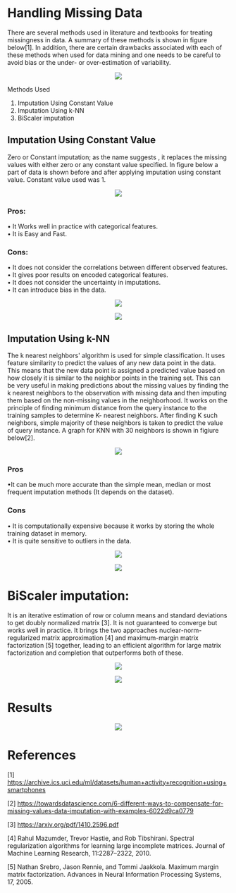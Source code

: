 # Handling Missing Data
There are several methods used in literature and textbooks for treating missingness in data. A summary of these methods is shown in figure below[1]. In addition, there are certain drawbacks associated with each of these methods when used for data mining and one needs to be careful to avoid bias or the under- or over-estimation of variability. 

<p align = "center">
<img src = "https://github.com/hahmadraza/Handling-Missing-Data-using-ML-techniques/blob/master/Images/missing%20Data%20Mechanism.jpg">
</p>

Methods Used
1) Imputation Using Constant Value
2) Imputation Using k-NN
3) BiScaler imputation
## Imputation Using Constant Value
Zero or Constant imputation; as the name suggests , it replaces the missing values with either zero or any constant value specified. In figure below a part of data is shown before and after applying imputation using constant value. Constant value used was 1.

<p align = "center">
<img src = "https://github.com/hahmadraza/Handling-Missing-Data-using-ML-techniques/blob/master/Images/Constant_Imputation.jpg">
</p>

### Pros:
• It Works well in practice with categorical features.  
• It is Easy and Fast.
### Cons:
• It does not consider the correlations between different observed features.  
• It gives poor results on encoded categorical features.  
• It does not consider the uncertainty in imputations.  
• It can introduce bias in the data.  

<p align = "center">
<img src = "https://github.com/hahmadraza/Handling-Missing-Data-using-ML-techniques/blob/master/Images/Result_Constant_Value.jpg">
</p>

<p align = "center">
<img src = "https://github.com/hahmadraza/Handling-Missing-Data-using-ML-techniques/blob/master/Images/CM_constant_vlaue.jpg">
</p>

## Imputation Using k-NN
The k nearest neighbors' algorithm is used for simple classification. It uses feature similarity to predict the values of any new data point in the data. This means that the new data point is assigned a predicted value based on how closely it is similar to the neighbor points in the training set. This can be very useful in making predictions about the missing values by finding the k nearest neighbors to the observation with missing data and then imputing them based on the non-missing values in the neighborhood.
It works on the principle of finding minimum distance from the query instance to the training samples to determine K- nearest neighbors. After finding K such neighbors, simple majority of these neighbors is taken to predict the value of query instance. A graph for KNN with 30 neighbors is shown in figiure below[2].

<p align = "center">
<img src = "https://github.com/hahmadraza/Handling-Missing-Data-using-ML-techniques/blob/master/Images/KNN_Imputation.jpg">
</p>

### Pros
•It can be much more accurate than the simple mean, median or most frequent imputation methods (It depends on the dataset).  
### Cons
• It is computationally expensive because it works by storing the whole training dataset in memory.  
• It is quite sensitive to outliers in the data.  

<p align = "center">
<img src = "https://github.com/hahmadraza/Handling-Missing-Data-using-ML-techniques/blob/master/Images/Result_KNN.jpg">
</p>

<p align = "center">
<img src = "https://github.com/hahmadraza/Handling-Missing-Data-using-ML-techniques/blob/master/Images/CM_KNN.jpg">
</p>

# BiScaler imputation: 
It is an iterative estimation of row or column means and standard deviations to get doubly normalized matrix [3]. It is not guaranteed to converge but works well in practice. It brings the two approaches nuclear-norm-regularized matrix approximation [4] and maximum-margin matrix factorization [5] together, leading to an efficient algorithm for large matrix factorization and completion that outperforms both of these.

<p align = "center">
<img src = "https://github.com/hahmadraza/Handling-Missing-Data-using-ML-techniques/blob/master/Images/Reult_Biscalar.jpg">
</p>

<p align = "center">
<img src = "https://github.com/hahmadraza/Handling-Missing-Data-using-ML-techniques/blob/master/Images/CM_Biscalar.jpg">
</p>

# Results
<p align = "center">
<img src = "https://github.com/hahmadraza/Handling-Missing-Data-using-ML-techniques/blob/master/Images/Rsults.JPG">
</p>

# References

[1] https://archive.ics.uci.edu/ml/datasets/human+activity+recognition+using+smartphones

[2] https://towardsdatascience.com/6-different-ways-to-compensate-for-missing-values-data-imputation-with-examples-6022d9ca0779

[3] https://arxiv.org/pdf/1410.2596.pdf

[4] Rahul Mazumder, Trevor Hastie, and Rob Tibshirani. Spectral regularization algorithms for learning large incomplete matrices. Journal of Machine Learning Research, 11:2287–2322, 2010.

[5] Nathan Srebro, Jason Rennie, and Tommi Jaakkola. Maximum margin matrix factorization. Advances in Neural Information Processing Systems, 17, 2005.
